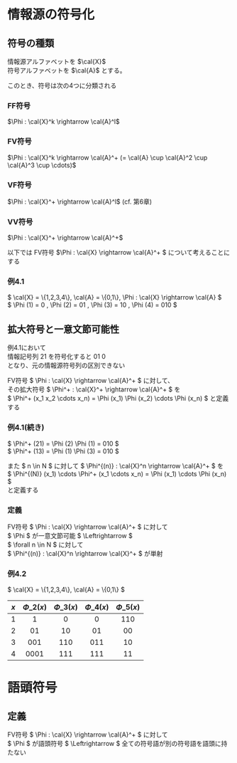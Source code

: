 # 情報源の符号化
## 符号の種類
情報源アルファベットを $\cal{X}$  
符号アルファベットを $\cal{A}$ とする。

このとき、符号は次の4つに分類される

### FF符号
$\Phi : \cal{X}^k \rightarrow \cal{A}^l$

### FV符号
$\Phi : \cal{X}^k \rightarrow \cal{A}^+ (= \cal{A} \cup \cal{A}^2 \cup \cal{A}^3 \cup \cdots)$

### VF符号
$\Phi : \cal{X}^+ \rightarrow \cal{A}^l$ (cf. 第6章)

### VV符号
$\Phi : \cal{X}^+ \rightarrow \cal{A}^+$

以下では FV符号 $\Phi : \cal{X} \rightarrow \cal{A}^+ $ について考えることにする

### 例4.1
$ \cal{X} = \\{1,2,3,4\\}, \cal{A} = \\{0,1\\}, \Phi : \cal{X} \rightarrow \cal{A} $  
$ \Phi (1) = 0 , \Phi (2) = 01 , \Phi (3) = 10 , \Phi (4) = 010 $

## 拡大符号と一意文節可能性
例4.1において  
情報記号列 21 を符号化すると 01 0  
となり、元の情報源符号列の区別できない

FV符号 $ \Phi : \cal{X} \rightarrow \cal{A}^+ $ に対して、  
その拡大符号 $ \Phi^+ : \cal{X}^+ \rightarrow \cal{A}^+ $ を  
$ \Phi^+ (x\_1 x\_2 \cdots x\_n) = \Phi (x\_1) \Phi (x\_2) \cdots \Phi (x\_n) $ と定義する

### 例4.1(続き)
$ \Phi^+ (21) = \Phi (2) \Phi (1) = 010 $  
$ \Phi^+ (13) = \Phi (1) \Phi (3) = 010 $

また $ n \in N $ に対して
$ \Phi^{(n)} : \cal{X}^n \rightarrow \cal{A}^+ $ を  
$ \Phi^{(N)} (x\_1) \cdots \Phi^+ (x\_1 \cdots x\_n) = \Phi (x\_1) \cdots \Phi (x\_n) $  
と定義する

### 定義
FV符号 $ \Phi : \cal{X} \rightarrow \cal{A}^+ $ に対して  
$ \Phi $ が一意文節可能 $ \Leftrightarrow $  
$ \forall n \in N $ に対して  
$ \Phi^{(n)} : \cal{X}^n \rightarrow \cal{X}^+ $ が単射

### 例4.2
$ \cal{X} = \\{1,2,3,4\\}, \cal{A} = \\{0,1\\} $

|$x$|$\Phi\_2 (x)$|$\Phi\_3 (x)$|$\Phi\_4 (x)$|$\Phi\_5 (x)$|
|:-:|:-----------:|:-----------:|:-----------:|:-----------:|
| 1 |      1      |      0      |      0      |     110     |
| 2 |     01      |     10      |     01      |     00      |
| 3 |     001     |     110     |     011     |     10      |
| 4 |     0001    |     111     |     111     |     11      |


# 語頭符号
## 定義
FV符号 $ \Phi : \cal{X} \rightarrow \cal{A}^+ $ に対して  
$ \Phi $ が語頭符号 $ \Leftrightarrow $ 全ての符号語が別の符号語を語頭に持たない
